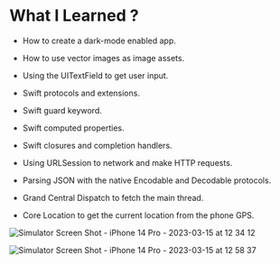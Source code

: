 



# What I Learned ?

* How to create a dark-mode enabled app.

* How to use vector images as image assets.

* Using the UITextField to get user input.

* Swift protocols and extensions.

* Swift guard keyword.

* Swift computed properties.

* Swift closures and completion handlers.
 
* Using URLSession to network and make HTTP requests.

* Parsing JSON with the native Encodable and Decodable protocols.

* Grand Central Dispatch to fetch the main thread.

* Core Location to get the current location from the phone GPS.

![Simulator Screen Shot - iPhone 14 Pro - 2023-03-15 at 12 34 12](https://user-images.githubusercontent.com/125356427/225269304-3c01b1eb-6aed-41e0-9ca5-4b1ba2cfaa36.png)



![Simulator Screen Shot - iPhone 14 Pro - 2023-03-15 at 12 58 37](https://user-images.githubusercontent.com/125356427/225274674-dc84b28c-c386-4b16-9e04-b7601ed4a374.png)
